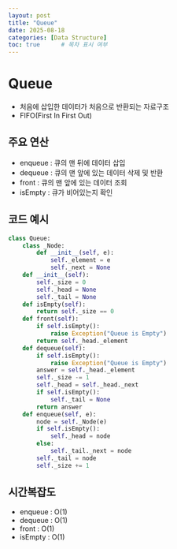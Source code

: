 ```yaml
---
layout: post
title: "Queue"
date: 2025-08-18
categories: [Data Structure]
toc: true      # 목차 표시 여부
---
```

# Queue
-   처음에 삽입한 데이터가 처음으로 반환되는 자료구조
-   FIFO(First In First Out)

## 주요 연산

-   enqueue : 큐의 맨 뒤에 데이터 삽입
-   dequeue : 큐의 맨 앞에 있는 데이터 삭제 및 반환
-   front : 큐의 맨 앞에 있는 데이터 조회
-   isEmpty : 큐가 비어있는지 확인

## 코드 예시

```python:queue.py
class Queue:
    class _Node:
        def __init__(self, e):
            self._element = e
            self._next = None
    def __init__(self):
        self._size = 0
        self._head = None
        self._tail = None
    def isEmpty(self):
        return self._size == 0
    def front(self):
        if self.isEmpty():
            raise Exception("Queue is Empty")
        return self._head._element
    def dequeue(self):
        if self.isEmpty():
            raise Exception("Queue is Empty")
        answer = self._head._element
        self._size -= 1
        self._head = self._head._next
        if self.isEmpty():
            self._tail = None
        return answer
    def enqueue(self, e):
        node = self._Node(e)
        if self.isEmpty():
            self._head = node
        else:
            self._tail._next = node
        self._tail = node
        self._size += 1
```

## 시간복잡도

-   enqueue : O(1)
-   dequeue : O(1)
-   front : O(1)
-   isEmpty : O(1)